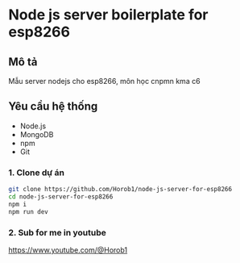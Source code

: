# Node js server boilerplate for esp8266

## Mô tả
Mẫu server nodejs cho esp8266, môn học cnpmn kma c6

## Yêu cầu hệ thống
- Node.js
- MongoDB
- npm
- Git

### 1. Clone dự án
```bash
git clone https://github.com/Horob1/node-js-server-for-esp8266
cd node-js-server-for-esp8266
npm i
npm run dev
````
### 2. Sub for me in youtube
https://www.youtube.com/@Horob1
